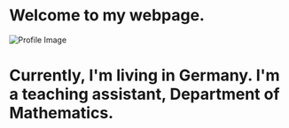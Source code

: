 # Welcome to my webpage.  
![Profile Image](main\IMG222[303].jpg)  

# Currently, I'm living in Germany. I'm a teaching assistant, Department of Mathematics.
